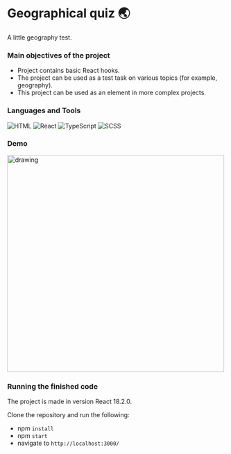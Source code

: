 # Geographical quiz 🌏
A little geography test.

### Main objectives of the project 
* Project contains basic React hooks.
* The project can be used as a test task on various topics (for example, geography).
* This project can be used as an element in more complex projects.

### Languages and Tools
![HTML](https://img.shields.io/badge/-HTML-4d4d4d?style=for-the-badge&logo=HTML5&logoColor=e44d26)
![React](https://img.shields.io/badge/-React-4d4d4d?style=for-the-badge&logo=React&logoColor=00d8ff)
![TypeScript](https://img.shields.io/badge/-TypeScript-4d4d4d?style=for-the-badge&logo=TypeScript&logoColor=007acd)
![SCSS](https://img.shields.io/badge/-SCSS-4d4d4d?style=for-the-badge&logo=Sass&logoColor=be608b)

### Demo
<img src="https://user-images.githubusercontent.com/114185457/196255992-fb053845-9bdd-458a-8041-090c70fb5c1b.gif" alt="drawing" width="500"/>

### Running the finished code
The project is made in version React 18.2.0.

Clone the repository and run the following:
* npm `install`
* npm `start`
* navigate to `http://localhost:3000/`




